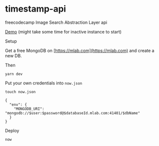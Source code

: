 # timestamp-api
freecodecamp Image Search Abstraction Layer api

[Demo](https://image-search-qbumbvrxmb.now.sh/)
(might take some time for inactive instance to start)

Setup

Get a free MongoDB on [https://mlab.com](https://mlab.com) and create a new DB.

Then

```
yarn dev

```

Put your own credentials into `now.json`

```
touch now.json
```

```
{
  "env": {
    "MONGODB_URI": "mongodb://$user:$password@$databaseId.mlab.com:41401/$dbName"
  }
}
```


Deploy

```
now
```

